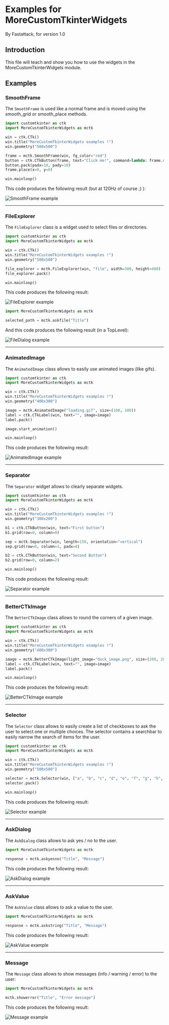 # Examples for MoreCustomTkinterWidgets

By Fastattack, for version 1.0

## Introduction

This file will teach and show you how to use the widgets in the MoreCustomTkinterWidgets module.

## Examples

### SmoothFrame

The `SmoothFrame` is used like a normal frame and is moved using the smooth_grid or smooth_place methods.
```python
import customtkinter as ctk
import MoreCustomTkinterWidgets as mctk

win = ctk.CTk()
win.title("MoreCustomTkinterWidgets examples !")
win.geometry("500x500")

frame = mctk.SmoothFrame(win, fg_color="red")
button = ctk.CTkButton(frame, text="Click me!", command=lambda: frame.smooth_place(1, 200, 200))
button.pack(padx=10, pady=10)
frame.place(x=0, y=0)

win.mainloop()
```
This code produces the following result (but at 120Hz of course ;) ):

![SmoothFrame example](Example%20files/SmoothFrame_example.gif)

---

### FileExplorer

The `FileExplorer` class is a widget used to select files or directories.
```python
import customtkinter as ctk
import MoreCustomTkinterWidgets as mctk

win = ctk.CTk()
win.title("MoreCustomTkinterWidgets examples !")
win.geometry("500x500")

file_explorer = mctk.FileExplorer(win, "file", width=300, height=400)
file_explorer.pack()

win.mainloop()
```
This code produces the following result:

![FileExplorer example](Example%20files/FileExplorer_example.png)

```python
import MoreCustomTkinterWidgets as mctk

selected_path = mctk.askfile("Title")
```
And this code produces the following result (in a TopLevel):

![FileDialog example](Example%20files/FileDialog_example.png)

---

### AnimatedImage

The `AnimatedImage` class allows to easily use animated images (like gifs).
```python
import customtkinter as ctk
import MoreCustomTkinterWidgets as mctk

win = ctk.CTk()
win.title("MoreCustomTkinterWidgets examples !")
win.geometry("400x300")

image = mctk.AnimatedImage("loading.gif", size=(100, 100))
label = ctk.CTkLabel(win, text="", image=image)
label.pack()

image.start_animation()

win.mainloop()
```
This code produces the following result:

![AnimatedImage example](Example%20files/AnimatedImage_example.gif)

---

### Separator

The `Separator` widget allows to clearly separate widgets.
```python
import customtkinter as ctk
import MoreCustomTkinterWidgets as mctk

win = ctk.CTk()
win.title("MoreCustomTkinterWidgets examples !")
win.geometry("300x200")

b1 = ctk.CTkButton(win, text="First button")
b1.grid(row=0, column=0)

sep = mctk.Separator(win, length=150, orientation="vertical")
sep.grid(row=0, column=1, padx=8)

b2 = ctk.CTkButton(win, text="Second Button")
b2.grid(row=0, column=2)

win.mainloop()
```
This code produces the following result:

![Separator example](Example%20files/Separator_example.png)

---

### BetterCTkImage

The `BetterCTkImage` class allows to round the corners of a given image.
```python
import customtkinter as ctk
import MoreCustomTkinterWidgets as mctk

win = ctk.CTk()
win.title("MoreCustomTkinterWidgets examples !")
win.geometry("400x300")

image = mctk.BetterCTkImage(light_image="duck_image.png", size=(200, 200), rounded_corner_radius=50)
label = ctk.CTkLabel(win, text="", image=image)
label.pack()

win.mainloop()
```
This code produces the following result:

![BetterCTkImage example](Example%20files/BetterCTkImage_example.png)

---

### Selector

The `Selector` class allows to easily create a list of checkboxes to ask the user to select one or multiple choices.
The selector contains a searchbar to easily narrow the search of items for the user.
```python
import customtkinter as ctk
import MoreCustomTkinterWidgets as mctk

win = ctk.CTk()
win.title("MoreCustomTkinterWidgets examples !")
win.geometry("500x500")

selector = mctk.Selector(win, ["a", "b", "c", "d", "e", "f", "g", "h", "j", "i", "k", "l", "m", "n"])
selector.pack()

win.mainloop()
```
This code produces the following result:

![Selector example](Example%20files/Selector_example.png)

---

### AskDialog

The `AskDialog` class allows to ask yes / no to the user.
```python
import MoreCustomTkinterWidgets as mctk

response = mctk.askyesno("Title", "Message")
```
This code produces the following result:

![AskDialog example](Example%20files/AskDialog_example.png)

---

### AskValue

The `AskValue` class allows to ask a value to the user.
````python
import MoreCustomTkinterWidgets as mctk

response = mctk.askstring("Title", "Message")
````
This code produces the following result:

![AskValue example](Example%20files/AskValue_example.png)

---

### Message

The `Message` class allows to show messages (info / warning / error) to the user:
```python
import MoreCustomTkinterWidgets as mctk

mctk.showerror("Title", "Error message")
```
This code produces the following result:

![Message example](Example%20files/Message_example.png)
